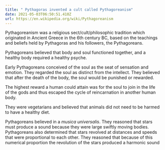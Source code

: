 ```yaml
---
title: " Pythagoras invented a cult called Pythagoreanism"
date: 2021-05-03T06:50:51.410Z
url: https://en.wikipedia.org/wiki/Pythagoreanism
---
```

  Pythagoreanism was a religious sect/cult/philosophic tradition which
  originated in Ancient Greece in the 6th century BC, based on the teachings and
  beliefs held by Pythagoras and his followers, the Pythagoreans.


  Pythagoreans believed that body and soul functioned together, and a healthy body required a healthy psyche. 


  Early Pythagoreans conceived of the soul as the seat of sensation and emotion. They regarded the soul as distinct from the intellect. They believed that after the death of the body, the soul would be punished or rewarded.


  The highest reward a human could attain was for the soul to join in the life of the gods and thus escaped the cycle of reincarnation in another human body.


  They were vegetarians and believed that animals did not need to be harmed to have a healthy diet. 


  Pythagoreans believed in a *musica universalis*. They reasoned that stars must produce a sound because they were large swiftly moving bodies. Pythagoreans also determined that stars revolved at distances and speeds that were proportional to each other. They reasoned that because of this numerical proportion the revolution of the stars produced a harmonic sound
